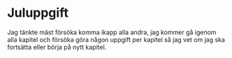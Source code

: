 # Juluppgift
 Jag tänkte mäst försöka komma ikapp alla andra, jag kommer gå igenom  alla kapitel och försöka göra någon uppgift per kapitel så jag vet om jag ska fortsätta eller börja på nytt kapitel.
